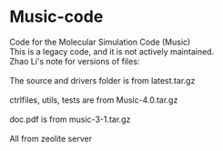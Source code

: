 # Music-code
Code for the Molecular Simulation Code (Music)
<br/>This is a legacy code, and it is not actively maintained. 
<br/>Zhao Li's note for versions of files:<br/>
<br/>The source and drivers folder is from latest.tar.gz<br/>
<br/>ctrlfiles, utils, tests are from Music-4.0.tar.gz<br/>
<br/>doc.pdf is from music-3-1.tar.gz<br/>
<br/>All from zeolite server<br/>
